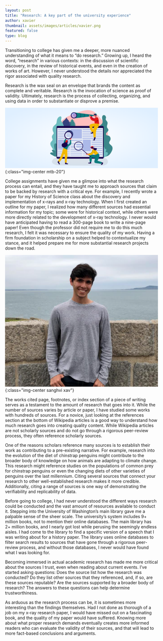 ```yaml
---
layout: post
title: "Research: A key part of the university experience"
author: xavier
thumbnail: assets/images/articles/xavier.png
featured: false
type: blog
---
```


<p class="blog-text">
Transitioning to college has given me a deeper, more nuanced understanding of what it means to “do research.” Growing up, I heard the word, “research” in various contexts: in the discussion of scientific discovery, in the review of historical events, and even in the creation of works of art. However, I never understood the details nor appreciated the rigor associated with quality research. 
</p>

<p class="blog-text">
Research is the wax seal on an envelope that brands the content as complete and veritable. Research is the invocation of science as proof of validity. Ultimately, research is the process of collecting, organizing, and using data in order to substantiate or disprove a premise.
</p>

![remote-teaching](/assets/images/articles/xavier.png){:class="img-center mtb-20"}

<p class="blog-text">
College assignments have given me a glimpse into what the research process can entail, and they have taught me to approach sources that claim to be backed by research with a critical eye. For example, I recently wrote a paper for my History of Science class about the discovery and implementation of x-rays and x-ray technology. When I first created an outline for my paper, I realized how many different sources had essential information for my topic; some were for historical context, while others were more directly related to the development of x-ray technology. I never would have anticipated having to read a 300-page book to write a nine-page paper! Even though the professor did not require me to do this much research, I felt it was necessary to ensure the quality of my work. Having a firm foundation in scholarship on a subject helped to contextualize my stance, and it helped prepare me for more substantial research projects down the road.
</p>

![social-distancing](/assets/images/articles/xav.png){:class="img-center sanghvi xav"}

<p class="blog-text min-height">
The works cited page, footnotes, or index section of a piece of writing serves as a testament to the amount of research that goes into it. While the number of sources varies by article or paper, I have studied some works with hundreds of sources. For a novice, just looking at the references section at the bottom of Wikipedia articles is a good way to understand how much research goes into creating quality content. While Wikipedia articles are not scholarly sources and do not go through a rigorous peer-review process, they often reference scholarly sources.
</p>

<p class="blog-text">
One of the reasons scholars reference many sources is to establish their work as contributing to a pre-existing narrative. For example, research into the evolution of the diet of chinstrap penguins might contribute to the broader body of knowledge on how animals are adapting to climate change. This research might reference studies on the populations of common prey for chinstrap penguins or even the changing diets of other varieties of penguins over the last millennium. Citing several sources that connect your research to other well-established research makes it more credible. Additionally, citing a range of sources is one way of demonstrating the verifiability and replicability of data. 
</p>

<p class="blog-text">
Before going to college, I had never understood the different ways research could be conducted and the vast amount of resources available to conduct it. Stepping into the University of Washington’s main library gave me a palpable sense of the sheer scale. The university’s system includes 9+ million books, not to mention their online databases. The main library has 2+ million books, and I nearly got lost while perusing the seemingly endless aisles. I had come to the library to find a specific version of a speech that I was writing about for a history paper. The library uses online databases to filter search results to sources that have gone through a rigorous peer-review process, and without those databases, I never would have found what I was looking for. 
</p>

<p class="blog-text">
Becoming immersed in actual academic research has made me more critical about the sources I trust, even when reading about current events. I’ve started asking questions: Does the source list how the research was conducted? Do they list other sources that they referenced, and, if so, are these sources reputable? Are the sources supported by a broader body of research? The answers to these questions can help determine trustworthiness.
</p>

<p class="blog-text">
 As arduous as the research process can be, it is sometimes more interesting than the findings themselves. Had I not done as thorough of a job on my x-ray research paper, I would have missed out on a fascinating book, and the quality of my paper would have suffered. Knowing more about what proper research demands eventually creates more informed readers who can evaluate the validity of their sources, and that will lead to more fact-based conclusions and arguments.
 </p>
